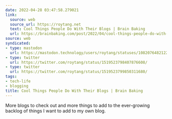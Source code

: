 ```yaml
---
date: 2022-04-28 03:47:58.279021
link:
  source: web
  source_url: https://roytang.net
  text: Cool Things People Do With Their Blogs | Brain Baking
  url: https://brainbaking.com/post/2022/04/cool-things-people-do-with-their-blogs/
source: web
syndicated:
- type: mastodon
  url: https://mastodon.technology/users/roytang/statuses/108207648212255837
- type: twitter
  url: https://twitter.com/roytang/status/1519523798407876608/
- type: twitter
  url: https://twitter.com/roytang/status/1519523799850311680/
tags:
- tech-life
- blogging
title: Cool Things People Do With Their Blogs | Brain Baking
---
```


More blogs to check out and more things to add to the ever-growing backlog of things I want to add to my own blog.